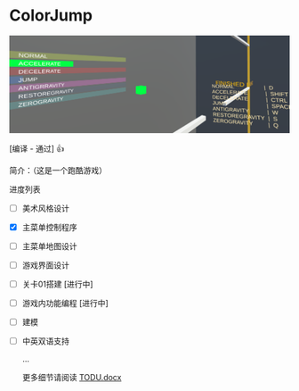 # ColorJump

![text](/README.assets/InGameScreenShoot.png)

[编译 - 通过] :thumbsup:

简介：（这是一个跑酷游戏）

进度列表

- [ ] 美术风格设计

- [x] 主菜单控制程序

- [ ] 主菜单地图设计

- [ ] 游戏界面设计

- [ ] 关卡01搭建 [进行中]

- [ ] 游戏内功能编程 [进行中]

- [ ] 建模

- [ ] 中英双语支持

    ...

    更多细节请阅读 [TODU.docx](TODUv0.1.docx)

